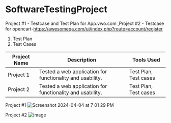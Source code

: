 # SoftwareTestingProject
Project #1 - Testcase and Test Plan for App.vwo.com
,Project #2 - Testcase for opencart-https://awesomeqa.com/ui/index.php?route=account/register

1. Test Plan
2. Test Cases

| Project Name | Description | Tools Used |
|--------------|-------------|------------|
| Project 1    | Tested a web application for functionality and usability. | Test Plan, Test cases|
| Project 2    | Tested a web application for functionality and usability. | Test Plan, Test cases|

Project #1
![Screenshot 2024-04-04 at 7 01 29 PM](https://github.com/SaurabhYadaav/SoftwareTestingProject/assets/165445551/17da9f5a-d4f0-4c03-8983-a7a680b5215c)

Project #2
![image](https://github.com/SaurabhYadaav/SoftwareTestingProject/assets/165445551/af635000-d3e2-47fd-8aea-a06d712a3d9a)
